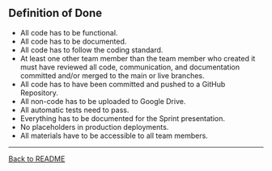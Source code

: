 ## Definition of Done

* All code has to be functional.
* All code has to be documented.
* All code has to follow the coding standard.
* At least one other team member than the team member who created it must have reviewed all code, communication, and documentation committed and/or merged to the main or live branches.
* All code has to have been committed and pushed to a GitHub Repository.
* All non-code has to be uploaded to Google Drive.
* All automatic tests need to pass.
* Everything has to be documented for the Sprint presentation.
* No placeholders in production deployments.
* All materials have to be accessible to all team members.


---

[Back to README](../README.md)
